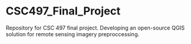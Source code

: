 # CSC497_Final_Project
Repository for CSC 497 final project. Developing an open-source QGIS solution for remote sensing imagery preproccessing.
